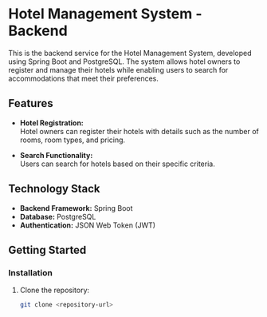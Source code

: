 # Hotel Management System - Backend

This is the backend service for the Hotel Management System, developed using Spring Boot and PostgreSQL. The system allows hotel owners to register and manage their hotels while enabling users to search for accommodations that meet their preferences.

## Features

- **Hotel Registration:**  
  Hotel owners can register their hotels with details such as the number of rooms, room types, and pricing.

- **Search Functionality:**  
  Users can search for hotels based on their specific criteria.

## Technology Stack

- **Backend Framework:** Spring Boot  
- **Database:** PostgreSQL  
- **Authentication:** JSON Web Token (JWT)

## Getting Started

### Installation

1. Clone the repository:
   ```bash
   git clone <repository-url>
